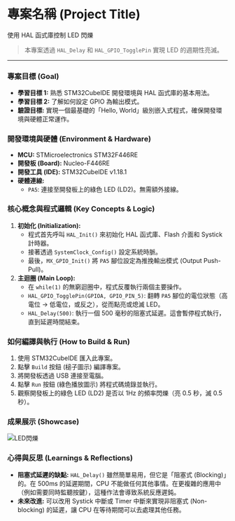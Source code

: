 # 專案名稱 (Project Title)

使用 HAL 函式庫控制 LED 閃爍

> 本專案透過 `HAL_Delay` 和 `HAL_GPIO_TogglePin` 實現 LED 的週期性亮滅。

---

### 專案目標 (Goal)

* **學習目標 1:** 熟悉 STM32CubeIDE 開發環境與 HAL 函式庫的基本用法。
* **學習目標 2:** 了解如何設定 GPIO 為輸出模式。
* **驗證目標:** 實現一個最基礎的「Hello, World」級別嵌入式程式，確保開發環境與硬體正常運作。

### 開發環境與硬體 (Environment & Hardware)

* **MCU:** STMicroelectronics STM32F446RE
* **開發板 (Board):** Nucleo-F446RE
* **開發工具 (IDE):** STM32CubeIDE v1.18.1
* **硬體連線:**
    * `PA5`: 連接至開發板上的綠色 LED (LD2)。無需額外接線。

### 核心概念與程式邏輯 (Key Concepts & Logic)

1.  **初始化 (Initialization):**
    * 程式首先呼叫 `HAL_Init()` 來初始化 HAL 函式庫、Flash 介面和 Systick 計時器。
    * 接著透過 `SystemClock_Config()` 設定系統時脈。
    * 最後，`MX_GPIO_Init()` 將 `PA5` 腳位設定為推挽輸出模式 (Output Push-Pull)。
2.  **主迴圈 (Main Loop):**
    * 在 `while(1)` 的無窮迴圈中，程式反覆執行兩個主要操作。
    * `HAL_GPIO_TogglePin(GPIOA, GPIO_PIN_5)`: 翻轉 `PA5` 腳位的電位狀態（高電位 -> 低電位，或反之），從而點亮或熄滅 LED。
    * `HAL_Delay(500)`: 執行一個 500 毫秒的阻塞式延遲。這會暫停程式執行，直到延遲時間結束。

### 如何編譯與執行 (How to Build & Run)

1.  使用 STM32CubeIDE 匯入此專案。
2.  點擊 `Build` 按鈕 (槌子圖示) 編譯專案。
3.  將開發板透過 USB 連接至電腦。
4.  點擊 `Run` 按鈕 (綠色播放圖示) 將程式碼燒錄並執行。
5.  觀察開發板上的綠色 LED (LD2) 是否以 1Hz 的頻率閃爍（亮 0.5 秒，滅 0.5 秒）。

### 成果展示 (Showcase)

![LED閃爍](../../doc/phase1_led_register_control.gif)

### 心得與反思 (Learnings & Reflections)

* **阻塞式延遲的缺點:** `HAL_Delay()` 雖然簡單易用，但它是「阻塞式 (Blocking)」的。在 500ms 的延遲期間，CPU 不能做任何其他事情。在更複雜的應用中（例如需要同時監聽按鍵），這種作法會導致系統反應遲鈍。
* **未來改進:** 可以改用 Systick 中斷或 Timer 中斷來實現非阻塞式 (Non-blocking) 的延遲，讓 CPU 在等待期間可以去處理其他任務。